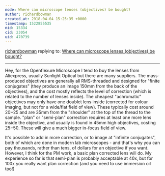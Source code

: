 ```yaml
---
node: Where can microscope lenses (objectives) be bought?
author: richardbowman
created_at: 2018-04-04 15:25:35 +0000
timestamp: 1522855535
nid: 15334
cid: 23054
uid: 470739
---
```




[richardbowman](../profile/richardbowman) replying to: [Where can microscope lenses (objectives) be bought?](../notes/warren/12-08-2017/where-can-microscope-lenses-objectives-be-bought)

----
Hey, for the Openflexure Microscope I tend to buy the lenses from Aliexpress, usually Sunlight Optical but there are many suppliers.  The mass-produced objectives are generally all RMS-threaded and designed for "finite conjugates" (they produce an image 150mm from the back of the objectives), and the cost mostly reflects the level of correction (which is related to the number of lenses inside).  The cheapest "achromatic" objectives may only have one doublet lens inside (corrected for colour imaging, but not for a wide/flat field of view).  These typically cost around $20-$25 and are 35mm from the "shoulder" at the top of the thread to the sample.  "plan" or "semi-plan" correction requires at least one more lens inside the objective, and usually is found in 45mm high objectives, costing $25-$50.  These will give a much bigger in-focus field of view.

It's possible to add in more correction, or to image at "infinite conjugates", both of which are done in modern lab microscopes - and that's why you can pay thousands, rather than tens, of dollars for an objective if you want.  However, I think for the PM work, a basic plan corrected lens will do.  My experience so far is that semi-plan is probably acceptable at 40x, but for 100x you really want plan correction (and you need to use immersion oil too!)